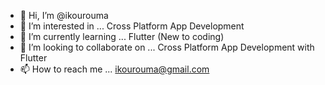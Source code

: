- 👋 Hi, I’m @ikourouma
- 👀 I’m interested in ... Cross Platform App Development
- 🌱 I’m currently learning ... Flutter (New to coding)
- 💞️ I’m looking to collaborate on ... Cross Platform App Development with Flutter
- 📫 How to reach me ... ikourouma@gmail.com

<!---
ikourouma/ikourouma is a ✨ special ✨ repository because its `README.md` (this file) appears on your GitHub profile.
You can click the Preview link to take a look at your changes.
--->
